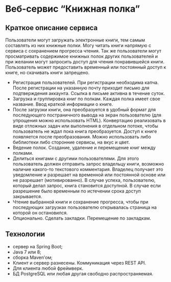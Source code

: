 <h1>Веб-сервис “Книжная полка”</h1>

<h2>Краткое описание сервиса</h2>
Пользователи могут загружать электронные книги, тем самым составлять из них книжные полки. Могу читать книги напрямую с сервиса с сохранением прогресса чтения. Так же пользователи могут просматривать содержимое книжных полок других пользователей и при желании могут запросить доступ для чтения понравившейся книги. Пользователь может предоставить временный или постоянный доступ к книге, но скачивать книги запрещено.

<ul>
<li>Регистрация пользователей. При регистрации необходима капча. После регистрации на указанную почту приходит письмо для подтверждения аккаунта. Ссылка в письме активна в течение суток.</li>
<li>Загрузка и группировка книг по полкам. Каждая полка имеет свое название. Ввод краткой информации о книге.</li>
<li>После загрузки книги, она преобразуется в удобный формат для последующего постраничного вывода на экран пользователю (для упрощения можно использовать HTML). Конвертацию реализовать в виде отложных задач или выполнения в отдельном потоке, чтобы пользователь не ждал пока книга преобразуется. Доступ к книге появляется после преобразования. Можно использовать либо библиотеки либо сторонние сервисы, на вкус и цвет.</li>
<li>Ведение полок. Создание, удаление и перемещение книг между полками.</li>
<li>Делиться книгами с другими пользователями. Для этого пользователь должен отправить запрос владельцу книги, возможно наличие какого-то текстового комментария. Владелец получает это уведомление и разрешает на временной или постоянной основе или не разрешает (мотивированно). В случае успеха, пользователю, который делал запрос, книга становится доступной. В случае если разрешение было временным по истечении срока доступ закрывается.</li>
<li>Чтение выбранной книги и сохранение прогресса, чтобы при последующих загрузках пользователю открывалась страница на которой он остановился.</li>
<li>Опционально. Сделать закладки. Перемещение по закладкам.</li>
</ul>

<h2>Технологии</h2>
<ul>
<li>сервер на Spring Boot;</li>
<li>Java 7 или 8;</li>
<li>сборка Maven’ом;</li>
<li>Клиент и сервер разнесены. Коммуникация через REST API.</li>
<li>Для клиента любой фреймверк.</li>
<li>БД PostgreSQL или любая другая свободно распространяемая.</li>
</ul>
